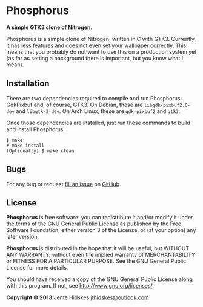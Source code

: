 Phosphorus
=========

**A simple GTK3 clone of Nitrogen.**

Phosphorus is a simple clone of Nitrogen, written in C with GTK3. Currently, it has less features and
does not even set your wallpaper correctly. This means that you probably do not want to use this on a
production system yet (as far as setting a background there is important, but you know what I mean).

Installation
------------

There are two dependencies required to compile and run Phosphorus: GdkPixbuf and, of course, GTK3.
On Debian, these are `libgdk-pixbuf2.0-dev` and `libgtk-3-dev`.
On Arch Linux, these are `gdk-pixbuf2` and `gtk3`.

Once those dependencies are installed, just run these commands to build and install Phosphorus:

    $ make
    # make install
    (Optionally) $ make clean

Bugs
----

For any bug or request [fill an issue][bug] on [GitHub][ghp].

  [bug]: https://github.com/Unia/gwallpaper/issues
  [ghp]: https://github.com/Unia/gwallpaper

License
-------
**Phosphorus** is free software: you can redistribute it and/or modify it under the terms of the GNU General Public License as published by the Free Software Foundation, either version 3 of the License, or (at your option) any later version.

**Phosphorus** is distributed in the hope that it will be useful, but WITHOUT ANY WARRANTY; without even the implied warranty of MERCHANTABILITY or FITNESS FOR A PARTICULAR PURPOSE. See the GNU General Public License for more details.

You should have received a copy of the GNU General Public License along with this program. If not, see <http://www.gnu.org/licenses/>.

**Copyright © 2013** Jente Hidskes <jthidskes@outlook.com>
